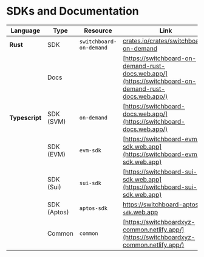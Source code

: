 # SDKs and Documentation

| Language       | Type        | Resource                | Link                                                                                                 |
| -------------- | ----------- | ----------------------- | ---------------------------------------------------------------------------------------------------- |
| **Rust**       | SDK         | `switchboard-on-demand` | [crates.io/crates/switchboard-on-demand](http://crates.io/crates/switchboard-on-demand)              |
|                | Docs        |                         | [https://switchboard-on-demand-rust-docs.web.app/](https://switchboard-on-demand-rust-docs.web.app/) |
| **Typescript** | SDK (SVM)   | `on-demand`             | [https://switchboard-docs.web.app/](https://switchboard-docs.web.app/)                               |
|                | SDK (EVM)   | `evm-sdk`               | [https://switchboard-evm-sdk.web.app](https://switchboard-evm-sdk.web.app)                           |
|                | SDK (Sui)   | `sui-sdk`               | [https://switchboard-sui-sdk.web.app](https://switchboard-sui-sdk.web.app)                           |
|                | SDK (Aptos) | `aptos-sdk`             | [https://switchboard-aptos-<kbd>sdk</kbd>.web.app](https://switchboard-aptos-sdk.web.app)            |
|                | Common      | `common`                | [https://switchboardxyz-common.netlify.app/](https://switchboardxyz-common.netlify.app/)             |
